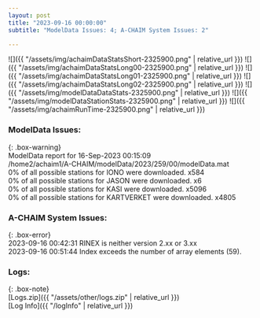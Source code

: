 ```yaml
---
layout: post
title: "2023-09-16 00:00:00"
subtitle: "ModelData Issues: 4; A-CHAIM System Issues: 2"

---
```


![]({{ "/assets/img/achaimDataStatsShort-2325900.png" | relative_url }})
![]({{ "/assets/img/achaimDataStatsLong00-2325900.png" | relative_url }})
![]({{ "/assets/img/achaimDataStatsLong01-2325900.png" | relative_url }})
![]({{ "/assets/img/achaimDataStatsLong02-2325900.png" | relative_url }})
![]({{ "/assets/img/modelDataDataStats-2325900.png" | relative_url }})
![]({{ "/assets/img/modelDataStationStats-2325900.png" | relative_url }})
![]({{ "/assets/img/achaimRunTime-2325900.png" | relative_url }})


### ModelData Issues:  
  
{: .box-warning}  
 ModelData report for 16-Sep-2023 00:15:09   
 /home2/achaim1/A-CHAIM/modelData/2023/259/00/modelData.mat   
 0% of all possible stations for IONO were downloaded. x584   
 0% of all possible stations for JASON were downloaded. x6   
 0% of all possible stations for KASI were downloaded. x5096   
 0% of all possible stations for KARTVERKET were downloaded. x4805   
  
### A-CHAIM System Issues:  
  
{: .box-error}  
2023-09-16 00:42:31 RINEX is neither version 2.xx or 3.xx  
2023-09-16 00:51:44 Index exceeds the number of array elements (59).  

### Logs:  
  
{: .box-note}  
[Logs.zip]({{ "/assets/other/logs.zip" | relative_url }})  
[Log Info]({{ "/logInfo" | relative_url }})  
